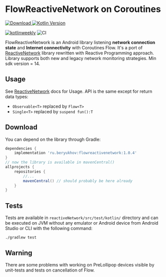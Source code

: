 # FlowReactiveNetwork on Coroutines
[![Download](https://img.shields.io/maven-central/v/ru.beryukhov/flowreactivenetwork?versionPrefix=1.0.4) ](https://repo1.maven.org/maven2/ru/beryukhov/flowreactivenetwork/1.0.4/)
[![Kotlin Version](https://img.shields.io/badge/Kotlin-1.5.20-blue.svg)](https://kotlinlang.org)

[![kotlinweekly](https://img.shields.io/badge/kotlinweekly.net-204-blue.svg)](https://mailchi.mp/kotlinweekly/kotlin-weekly-204)
![CI](https://github.com/AndreySBer/FlowReactiveNetwork/workflows/Android%20CI/badge.svg)

FlowReactiveNetwork is an Android library listening **network connection state** and **Internet connectivity** with Coroutines Flow. It's a port of [ReactiveNetwork](https://github.com/pwittchen/ReactiveNetwork) library rewritten with Reactive Programming approach. Library supports both new and legacy network monitoring strategies. Min sdk version = 14.

Usage
-----
See [ReactiveNetwork](https://github.com/pwittchen/ReactiveNetwork) docs for Usage. API is the same except for return data types:
- `Observable<T>` replaced by `Flow<T>`
- `Single<T>` replaced by `suspend fun():T`

Download
--------

You can depend on the library through Gradle:

```groovy
dependencies {
    implementation 'ru.beryukhov:flowreactivenetwork:1.0.4'
}
// now the library is available in mavenCentral()
allprojects {
    repositories {
        //...
        mavenCentral() // should probably be here already
    }
}
```

Tests
-----

Tests are available in `reactiveNetwork/src/test/kotlin/` directory and can be executed on JVM without any emulator or Android device from Android Studio or CLI with the following command:

```
./gradlew test
```

Warning
-----

There are some problems with working on PreLollipop devices visible by unit-tests and tests on cancellation of Flow.
